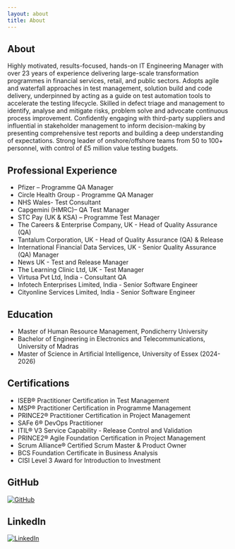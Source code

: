 ```yaml
---
layout: about
title: About
---
```


## About 
Highly motivated, results-focused, hands-on IT Engineering Manager with over 23 years of experience delivering large-scale transformation programmes in financial services, retail, and public sectors. Adopts agile and waterfall approaches in test management, solution build and code delivery, underpinned by acting as a guide on test automation tools to accelerate the testing lifecycle. Skilled in defect triage and management to identify, analyse and mitigate risks, problem solve and advocate continuous process improvement. Confidently engaging with third-party suppliers and influential in stakeholder management to inform decision-making by presenting comprehensive test reports and building a deep understanding of expectations. Strong leader of onshore/offshore teams from 50 to 100+ personnel, with control of £5 million value testing budgets.

## Professional Experience 
- Pfizer – Programme QA Manager	
- Circle Health Group - Programme QA Manager
- NHS Wales- Test Consultant	
- Capgemini (HMRC)– QA Test Manager	
- STC Pay (UK & KSA) – Programme Test Manager	
- The Careers & Enterprise Company, UK - Head of Quality Assurance (QA)
- Tantalum Corporation, UK - Head of Quality Assurance (QA) & Release	
- International Financial Data Services, UK - Senior Quality Assurance (QA) Manager	
- News UK - Test and Release Manager	
- The Learning Clinic Ltd, UK - Test Manager	
- Virtusa Pvt Ltd, India	- Consultant QA 
- Infotech Enterprises Limited, India - Senior Software Engineer	
- Cityonline Services Limited, India - Senior Software Engineer

## Education
- Master of Human Resource Management, Pondicherry University
- Bachelor of Engineering in Electronics and Telecommunications, University of Madras
- Master of Science in Artificial Intelligence, University of Essex (2024-2026)

## Certifications
- ISEB® Practitioner Certification in Test Management
- MSP® Practitioner Certification in Programme Management
- PRINCE2® Practitioner Certification in Project Management
- SAFe 6® DevOps Practitioner
- ITIL® V3 Service Capability - Release Control and Validation
- PRINCE2® Agile Foundation Certification in Project Management
- Scrum Alliance® Certified Scrum Master & Product Owner
- BCS Foundation Certificate in Business Analysis
- CISI Level 3 Award for Introduction to Investment

## GitHub

[![GitHub](https://img.shields.io/badge/GitHub-181717?style=flat&logo=github&logoColor=white)](https://github.com/m-kanuri)  

## LinkedIn

[![LinkedIn](https://img.shields.io/badge/LinkedIn-0077B5?style=flat&logo=linkedin&logoColor=white)](https://www.linkedin.com/in/mkanuri/)


